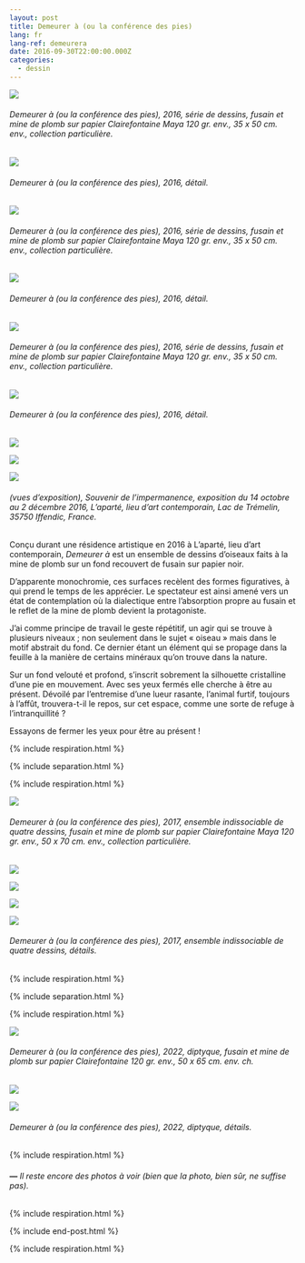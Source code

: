 ```yaml
---
layout: post
title: Demeurer à (ou la conférence des pies)
lang: fr
lang-ref: demeurera
date: 2016-09-30T22:00:00.000Z
categories:
  - dessin
---
```


![](/imgs/demeurer-a-12-up.jpg)

###### *Demeurer à (ou la conférence des pies)*, 2016, série de dessins, fusain et mine de plomb sur papier Clairefontaine Maya 120 gr. env., 35 x 50 cm. env., collection particulière.

![](/imgs/demeurer-a-12d-up.jpg)

###### *Demeurer à (ou la conférence des pies)*, 2016, détail.

![](/imgs/demeurer-a-3-up.jpg)

###### *Demeurer à (ou la conférence des pies)*, 2016, série de dessins, fusain et mine de plomb sur papier Clairefontaine Maya 120 gr. env., 35 x 50 cm. env., collection particulière.

![](/imgs/demeurer-a-3d-up.jpg)

###### *Demeurer à (ou la conférence des pies)*, 2016, détail.

![](/imgs/demeurer-a-8-up.jpg)

###### *Demeurer à (ou la conférence des pies)*, 2016, série de dessins, fusain et mine de plomb sur papier Clairefontaine Maya 120 gr. env., 35 x 50 cm. env., collection particulière.

![](/imgs/demeurer-a-8d-up.jpg)

###### *Demeurer à (ou la conférence des pies)*, 2016, détail.

![](/imgs/demeurer-a-ins-2-up.jpg)

![](/imgs/demeurer-a-ins-1-up.jpg)

![](/imgs/demeurer-a-ins-3-up.jpg)

###### (vues d’exposition), *Souvenir de l’impermanence*, exposition du 14 octobre au 2 décembre 2016, L’aparté, lieu d’art contemporain, Lac de Trémelin, 35750 Iffendic, France.

Conçu durant une résidence artistique en 2016 à L’aparté, lieu d’art contemporain, *Demeurer à* est un ensemble de dessins d’oiseaux faits à la mine de plomb sur un fond recouvert de fusain sur papier noir.

D’apparente monochromie, ces surfaces recèlent des formes figuratives, à qui prend le temps de les apprécier. Le spectateur est ainsi amené vers un état de contemplation où la dialectique entre l’absorption propre au fusain et le reflet de la mine de plomb devient la protagoniste.

J’ai comme principe de travail le geste répétitif, un agir qui se trouve à plusieurs niveaux ; non seulement dans le sujet « oiseau » mais dans le motif abstrait du fond. Ce dernier étant un élément qui se propage dans la feuille à la manière de certains minéraux qu’on trouve dans la nature.

Sur un fond velouté et profond, s’inscrit sobrement la silhouette cristalline d’une pie en mouvement. Avec ses yeux fermés elle cherche à être au présent. Dévoilé par l’entremise d’une lueur rasante, l’animal furtif, toujours à l’affût, trouvera-t-il le repos, sur cet espace, comme une sorte de refuge à l’intranquillité ?

Essayons de fermer les yeux pour être au présent !

{% include respiration.html %}

{% include separation.html %}

{% include respiration.html %}

![](/imgs/carlos-bernal-barrera-demeurer-a-ensemble-indissociable-2017-up.jpg)

###### *Demeurer à (ou la conférence des pies)*, 2017, ensemble indissociable de quatre dessins, fusain et mine de plomb sur papier Clairefontaine Maya 120 gr. env., 50 x 70 cm. env., collection particulière.

![](/imgs/demeurer-ii-15-up.jpg)

![](/imgs/demeurer-ii-14-up.jpg)

![](/imgs/demeurer-ii-13-up.jpg)

![](/imgs/demeurer-ii-16-up.jpg)

###### *Demeurer à (ou la conférence des pies)*, 2017, ensemble indissociable de quatre dessins, détails.

{% include respiration.html %}

{% include separation.html %}

{% include respiration.html %}

![](/imgs/carlos-bernal-barrera-demeurer-a-diptyque-2022-up.jpg)

###### *Demeurer à (ou la conférence des pies)*, 2022, diptyque, fusain et mine de plomb sur papier Clairefontaine 120 gr. env., 50 x 65 cm. env. ch.

![](/imgs/carlos-bernal-barrera-demeurer-a-diptyque-2022-det-2-up.jpg)

![](/imgs/carlos-bernal-barrera-demeurer-a-diptyque-2022-det-1-up.jpg)

###### *Demeurer à (ou la conférence des pies)*, 2022, diptyque, détails.

{% include respiration.html %}

###### ***—*** *Il reste encore des photos à voir (bien que la photo, bien sûr, ne suffise pas).*

{% include respiration.html %}

{% include end-post.html %}

{% include respiration.html %}
